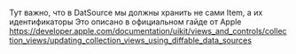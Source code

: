 Тут важно, что в DatSource мы должны хранить не сами Item, а их идентификаторы
Это описано в официальном гайде от Apple
https://developer.apple.com/documentation/uikit/views_and_controls/collection_views/updating_collection_views_using_diffable_data_sources
